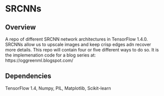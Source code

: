 <h1>SRCNNs</h1>
<h2>Overview</h2>
A repo of different SRCNN network architectures in TensorFlow 1.4.0. SRCNNs allow us to upscale images and keep crisp edges adn recover more details. This repo will contain four or five different ways to do so. It is the implemenation code for a blog series at: https://oggreenml.blogspot.com/

<h2>Dependencies</h2>
TensorFlow 1.4, Numpy, PIL, Matplotlib, Scikit-learn
